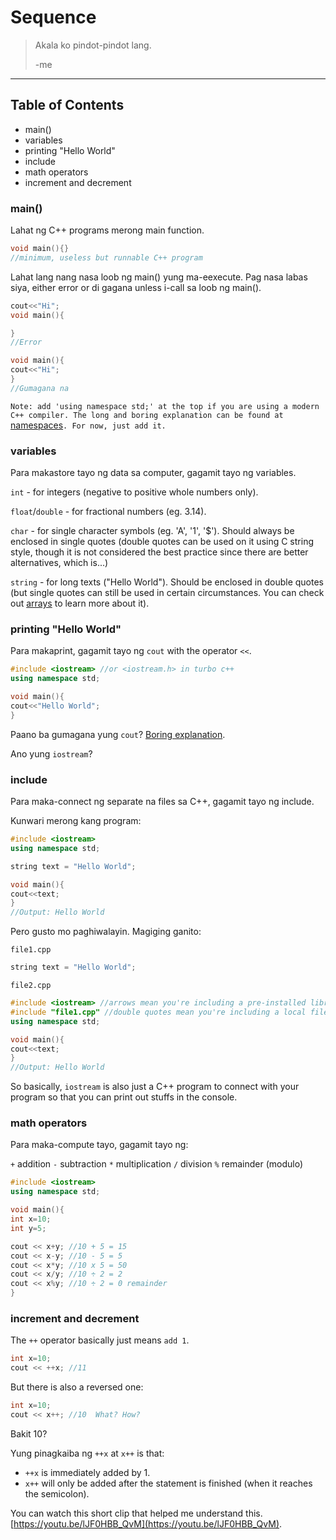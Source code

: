 # Sequence

>
>Akala ko pindot-pindot lang.
>
> -me


---
## Table of Contents
- main()
- variables
- printing "Hello World"
- include
- math operators
- increment and decrement




### main()
Lahat ng C++ programs merong main function.

```cpp
void main(){}
//minimum, useless but runnable C++ program
```

Lahat lang nang nasa loob ng main() yung ma-eexecute. Pag nasa labas siya, either error or di gagana unless i-call sa loob ng main().

```cpp
cout<<"Hi";
void main(){

}
//Error
```

```cpp
void main(){
cout<<"Hi";
}
//Gumagana na
```

`Note: add 'using namespace std;' at the top if you are using a modern C++ compiler. The long and boring explanation can be found at `[namespaces]()`. For now, just add it.`




### variables
Para makastore tayo ng data sa computer, gagamit tayo ng variables.

`int` - for integers (negative to positive whole numbers only).

`float`/`double` - for fractional numbers (eg. 3.14).

`char` - for single character symbols (eg. 'A', '1', '$'). Should always be enclosed in single quotes (double quotes can be used on it using C string style, though it is not considered the best practice since there are better alternatives, which is...)

`string` - for long texts ("Hello World"). Should be enclosed in double quotes (but single quotes can still be used in certain circumstances. You can check out [arrays]() to learn more about it).




### printing "Hello World"
Para makaprint, gagamit tayo ng `cout` with the operator `<<`.

```cpp
#include <iostream> //or <iostream.h> in turbo c++
using namespace std;

void main(){
cout<<"Hello World";
}

```

Paano ba gumagana yung `cout`? [Boring explanation]().

Ano yung `iostream`?



### include
Para maka-connect ng separate na files sa C++, gagamit tayo ng include.

Kunwari merong kang program:

```cpp
#include <iostream> 
using namespace std;

string text = "Hello World";

void main(){
cout<<text;
}
//Output: Hello World
```





Pero gusto mo paghiwalayin. Magiging ganito:

`file1.cpp`
```cpp
string text = "Hello World";
```

`file2.cpp`
```cpp
#include <iostream> //arrows mean you're including a pre-installed library file
#include "file1.cpp" //double quotes mean you're including a local file
using namespace std;

void main(){
cout<<text;
}
//Output: Hello World
```




So basically, `iostream` is also just a C++ program to connect with your program so that you can print out stuffs in the console.

### math operators
Para maka-compute tayo, gagamit tayo ng:

`+` addition
`-` subtraction
`*` multiplication
`/` division
`%` remainder (modulo)

```cpp
#include <iostream>
using namespace std;

void main(){
int x=10;
int y=5;

cout << x+y; //10 + 5 = 15
cout << x-y; //10 - 5 = 5
cout << x*y; //10 x 5 = 50
cout << x/y; //10 ÷ 2 = 2
cout << x%y; //10 ÷ 2 = 0 remainder
}
```





### increment and decrement
The `++` operator basically just means `add 1`.

```cpp
int x=10;
cout << ++x; //11
```

But there is also a reversed one:
```cpp
int x=10;
cout << x++; //10  What? How?
```

Bakit 10?

Yung pinagkaiba ng `++x` at `x++` is that:

- `++x` is immediately added by 1.
- `x++` will only be added after the statement is finished (when it reaches the semicolon).

You can watch this short clip that helped me understand this.
[https://youtu.be/lJF0HBB_QvM](https://youtu.be/lJF0HBB_QvM).
